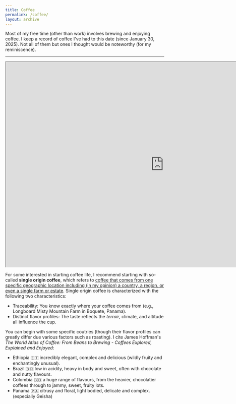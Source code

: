 ```yaml
---
title: Coffee
permalink: /coffee/
layout: archive
---
```


Most of my free time (other than work) involves brewing and enjoying coffee. I keep a record of coffee I've had to this date (since January 30, 2025). Not all of them but ones I thought would be noteworthy (for my reminiscence).

---

<iframe 
  src="https://docs.google.com/spreadsheets/d/1mkBmE5sjOipEgvan_whcHg5i3phVjBrAwAobX3XjkfA/edit?usp=sharing" 
  width="1000" 
  height="650">
</iframe>

For some interested in starting coffee life, I recommend starting with so-called <b>single origin coffee</b>, which refers to <u>coffee that comes from one specific geographic location including (in my opinion) a country, a region, or even a single farm or estate</u>. Single origin coffee is characterized with the following two characteristics:

-  Traceability: You know exactly where your coffee comes from (e.g., Longboard Misty Mountain Farm in Boquete, Panama).
-  Distinct flavor profiles: The taste reflects the <i>terroir</i>, climate, and altitude all influence the cup.

You can begin with some specific coutries (though their flavor profiles can greatly differ due various factors such as roasting). I cite James Hoffman's <i>The World Atlas of Coffee: From Beans to Brewing - Coffees Explored, Explained and Enjoyed</i>:

- Ethiopia 🇪🇹 incredibly elegant, complex and delicious (wildly fruity and enchantingly unusual).
- Brazil 🇧🇷 low in acidity, heavy in body and sweet, often with chocolate and nutty flavours.
- Colombia 🇨🇴 a huge range of flavours, from the heavier, chocolatier coffees through to jammy, sweet, fruity lots.
- Panama 🇵🇦 citrusy and floral, light bodied, delicate and complex. (especially Geisha)
